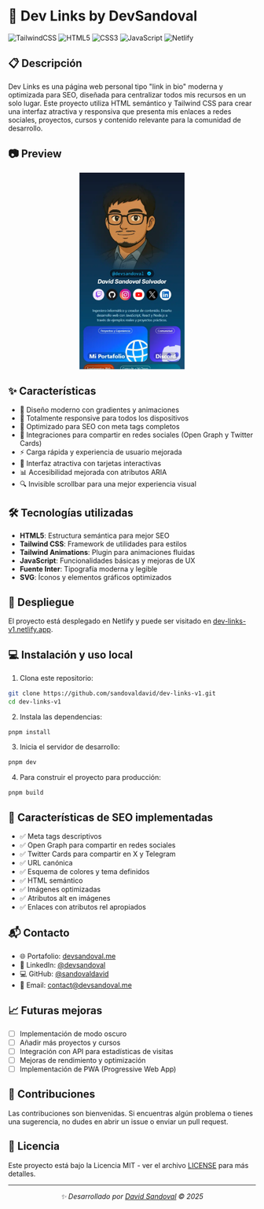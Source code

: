 # 🔗 Dev Links by DevSandoval

![TailwindCSS](https://img.shields.io/badge/Tailwind_CSS-06B6D4?style=for-the-badge&logo=tailwind-css&logoColor=white)
![HTML5](https://img.shields.io/badge/HTML5-E34F26?style=for-the-badge&logo=html5&logoColor=white)
![CSS3](https://img.shields.io/badge/CSS3-1572B6?style=for-the-badge&logo=css3&logoColor=white)
![JavaScript](https://img.shields.io/badge/JavaScript-F7DF1E?style=for-the-badge&logo=javascript&logoColor=black)
![Netlify](https://img.shields.io/badge/netlify-00C7B7?style=for-the-badge&logo=netlify&logoColor=white)

## 📋 Descripción

Dev Links es una página web personal tipo "link in bio" moderna y optimizada para SEO, diseñada para
centralizar todos mis recursos en un solo lugar. Este proyecto utiliza HTML semántico y Tailwind CSS
para crear una interfaz atractiva y responsiva que presenta mis enlaces a redes sociales, proyectos,
cursos y contenido relevante para la comunidad de desarrollo.

## 📷 Preview

<div align="center">
  <img src="./assets/mobile-mockup.webp" alt="Vista previa del proyecto" height="400px" />
</div>

## ✨ Características

-   🎨 Diseño moderno con gradientes y animaciones
-   📱 Totalmente responsive para todos los dispositivos
-   🚀 Optimizado para SEO con meta tags completos
-   🔄 Integraciones para compartir en redes sociales (Open Graph y Twitter Cards)
-   ⚡ Carga rápida y experiencia de usuario mejorada
-   🌈 Interfaz atractiva con tarjetas interactivas
-   📊 Accesibilidad mejorada con atributos ARIA
-   🔍 Invisible scrollbar para una mejor experiencia visual

## 🛠️ Tecnologías utilizadas

-   **HTML5**: Estructura semántica para mejor SEO
-   **Tailwind CSS**: Framework de utilidades para estilos
-   **Tailwind Animations**: Plugin para animaciones fluidas
-   **JavaScript**: Funcionalidades básicas y mejoras de UX
-   **Fuente Inter**: Tipografía moderna y legible
-   **SVG**: Íconos y elementos gráficos optimizados

## 🚀 Despliegue

El proyecto está desplegado en Netlify y puede ser visitado en
[dev-links-v1.netlify.app](https://dev-links-v1.netlify.app/).

## 💻 Instalación y uso local

1. Clona este repositorio:

```bash
git clone https://github.com/sandovaldavid/dev-links-v1.git
cd dev-links-v1
```

2. Instala las dependencias:

```bash
pnpm install
```

3. Inicia el servidor de desarrollo:

```bash
pnpm dev
```

4. Para construir el proyecto para producción:

```bash
pnpm build
```

## 📝 Características de SEO implementadas

-   ✅ Meta tags descriptivos
-   ✅ Open Graph para compartir en redes sociales
-   ✅ Twitter Cards para compartir en X y Telegram
-   ✅ URL canónica
-   ✅ Esquema de colores y tema definidos
-   ✅ HTML semántico
-   ✅ Imágenes optimizadas
-   ✅ Atributos alt en imágenes
-   ✅ Enlaces con atributos rel apropiados

## 📬 Contacto

-   🌐 Portafolio: [devsandoval.me](https://devsandoval.me)
-   💼 LinkedIn: [@devsandoval](https://linkedin.com/in/devsandoval)
-   💻 GitHub: [@sandovaldavid](https://github.com/sandovaldavid)
-   📧 Email: [contact@devsandoval.me](mailto:contact@devsandoval.me)

## 📈 Futuras mejoras

-   [ ] Implementación de modo oscuro
-   [ ] Añadir más proyectos y cursos
-   [ ] Integración con API para estadísticas de visitas
-   [ ] Mejoras de rendimiento y optimización
-   [ ] Implementación de PWA (Progressive Web App)

## 🤝 Contribuciones

Las contribuciones son bienvenidas. Si encuentras algún problema o tienes una sugerencia, no dudes
en abrir un issue o enviar un pull request.

## 📜 Licencia

Este proyecto está bajo la Licencia MIT - ver el archivo [LICENSE](LICENSE) para más detalles.

---

<div align="center">

_✨ Desarrollado por [David Sandoval](https://devsandoval.me/) © 2025_

</div>
